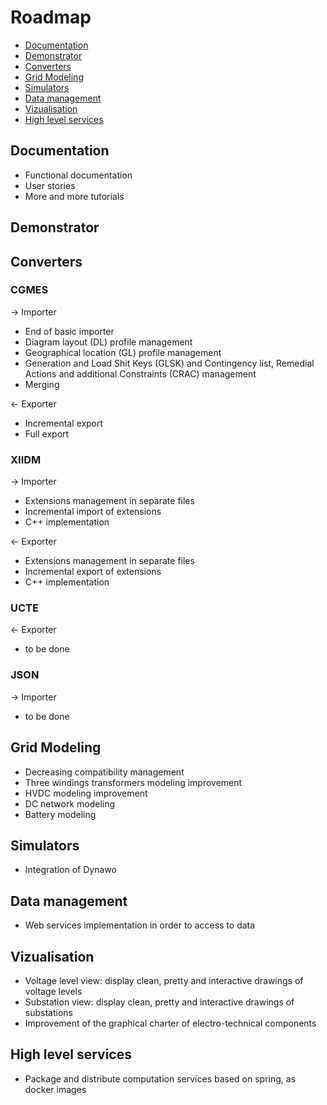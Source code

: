 # Roadmap

  * [Documentation](#documentation)
  * [Demonstrator](#demonstrator)
  * [Converters](#converters)
  * [Grid Modeling](#grid-modeling)
  * [Simulators](#simulators)
  * [Data management](#data-management)
  * [Vizualisation](#data-management)
  * [High level services](#high-level-services)


## Documentation
- Functional documentation
- User stories
- More and more tutorials

## Demonstrator

## Converters

### CGMES
&rarr; Importer
- End of basic importer
- Diagram layout (DL) profile management
- Geographical location (GL) profile management
- Generation and Load Shit Keys (GLSK) and Contingency list, Remedial Actions and additional Constraints (CRAC) management
- Merging

&larr; Exporter
- Incremental export
- Full export

### XIIDM
&rarr; Importer
- Extensions management in separate files
- Incremental import of extensions
- C++ implementation

&larr; Exporter
- Extensions management in separate files
- Incremental export of extensions
- C++ implementation


### UCTE
&larr; Exporter
- to be done

### JSON
&rarr; Importer
- to be done

## Grid Modeling
- Decreasing compatibility management
- Three windings transformers modeling improvement
- HVDC modeling improvement
- DC network modeling
- Battery modeling

## Simulators
- Integration of Dynawo

## Data management
- Web services implementation in order to access to data

## Vizualisation
- Voltage level view: display clean, pretty and interactive drawings of voltage levels
- Substation view: display clean, pretty and interactive drawings of substations
- Improvement of the graphical charter of electro-technical components

## High level services
- Package and distribute computation services based on spring, as docker images
